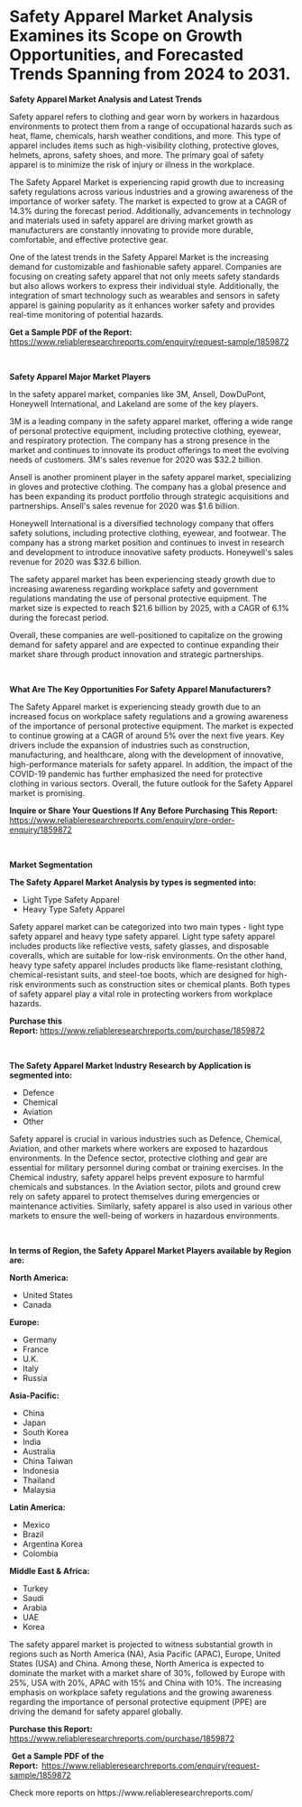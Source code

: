 <p><h1>Safety Apparel Market Analysis Examines its Scope on Growth Opportunities, and Forecasted Trends Spanning from 2024 to 2031.</h1></p><p><strong>Safety Apparel Market Analysis and Latest Trends</strong></p>
<p><p>Safety apparel refers to clothing and gear worn by workers in hazardous environments to protect them from a range of occupational hazards such as heat, flame, chemicals, harsh weather conditions, and more. This type of apparel includes items such as high-visibility clothing, protective gloves, helmets, aprons, safety shoes, and more. The primary goal of safety apparel is to minimize the risk of injury or illness in the workplace.</p><p>The Safety Apparel Market is experiencing rapid growth due to increasing safety regulations across various industries and a growing awareness of the importance of worker safety. The market is expected to grow at a CAGR of 14.3% during the forecast period. Additionally, advancements in technology and materials used in safety apparel are driving market growth as manufacturers are constantly innovating to provide more durable, comfortable, and effective protective gear.</p><p>One of the latest trends in the Safety Apparel Market is the increasing demand for customizable and fashionable safety apparel. Companies are focusing on creating safety apparel that not only meets safety standards but also allows workers to express their individual style. Additionally, the integration of smart technology such as wearables and sensors in safety apparel is gaining popularity as it enhances worker safety and provides real-time monitoring of potential hazards.</p></p>
<p><strong>Get a Sample PDF of the Report:&nbsp;</strong> <a href="https://www.reliableresearchreports.com/enquiry/request-sample/1859872">https://www.reliableresearchreports.com/enquiry/request-sample/1859872</a></p>
<p>&nbsp;</p>
<p><strong>Safety Apparel Major Market Players</strong></p>
<p><p>In the safety apparel market, companies like 3M, Ansell, DowDuPont, Honeywell International, and Lakeland are some of the key players. </p><p>3M is a leading company in the safety apparel market, offering a wide range of personal protective equipment, including protective clothing, eyewear, and respiratory protection. The company has a strong presence in the market and continues to innovate its product offerings to meet the evolving needs of customers. 3M's sales revenue for 2020 was $32.2 billion.</p><p>Ansell is another prominent player in the safety apparel market, specializing in gloves and protective clothing. The company has a global presence and has been expanding its product portfolio through strategic acquisitions and partnerships. Ansell's sales revenue for 2020 was $1.6 billion.</p><p>Honeywell International is a diversified technology company that offers safety solutions, including protective clothing, eyewear, and footwear. The company has a strong market position and continues to invest in research and development to introduce innovative safety products. Honeywell's sales revenue for 2020 was $32.6 billion.</p><p>The safety apparel market has been experiencing steady growth due to increasing awareness regarding workplace safety and government regulations mandating the use of personal protective equipment. The market size is expected to reach $21.6 billion by 2025, with a CAGR of 6.1% during the forecast period.</p><p>Overall, these companies are well-positioned to capitalize on the growing demand for safety apparel and are expected to continue expanding their market share through product innovation and strategic partnerships.</p></p>
<p>&nbsp;</p>
<p><strong>What Are The Key Opportunities For Safety Apparel Manufacturers?</strong></p>
<p><p>The Safety Apparel market is experiencing steady growth due to an increased focus on workplace safety regulations and a growing awareness of the importance of personal protective equipment. The market is expected to continue growing at a CAGR of around 5% over the next five years. Key drivers include the expansion of industries such as construction, manufacturing, and healthcare, along with the development of innovative, high-performance materials for safety apparel. In addition, the impact of the COVID-19 pandemic has further emphasized the need for protective clothing in various sectors. Overall, the future outlook for the Safety Apparel market is promising.</p></p>
<p><strong>Inquire or Share Your Questions If Any Before Purchasing This Report:</strong> <a href="https://www.reliableresearchreports.com/enquiry/pre-order-enquiry/1859872">https://www.reliableresearchreports.com/enquiry/pre-order-enquiry/1859872</a></p>
<p>&nbsp;</p>
<p><strong>Market Segmentation</strong></p>
<p><strong>The Safety Apparel Market Analysis by types is segmented into:</strong></p>
<p><ul><li>Light Type Safety Apparel</li><li>Heavy Type Safety Apparel</li></ul></p>
<p><p>Safety apparel market can be categorized into two main types - light type safety apparel and heavy type safety apparel. Light type safety apparel includes products like reflective vests, safety glasses, and disposable coveralls, which are suitable for low-risk environments. On the other hand, heavy type safety apparel includes products like flame-resistant clothing, chemical-resistant suits, and steel-toe boots, which are designed for high-risk environments such as construction sites or chemical plants. Both types of safety apparel play a vital role in protecting workers from workplace hazards.</p></p>
<p><strong>Purchase this Report:&nbsp;</strong><a href="https://www.reliableresearchreports.com/purchase/1859872">https://www.reliableresearchreports.com/purchase/1859872</a></p>
<p>&nbsp;</p>
<p><strong>The Safety Apparel Market Industry Research by Application is segmented into:</strong></p>
<p><ul><li>Defence</li><li>Chemical</li><li>Aviation</li><li>Other</li></ul></p>
<p><p>Safety apparel is crucial in various industries such as Defence, Chemical, Aviation, and other markets where workers are exposed to hazardous environments. In the Defence sector, protective clothing and gear are essential for military personnel during combat or training exercises. In the Chemical industry, safety apparel helps prevent exposure to harmful chemicals and substances. In the Aviation sector, pilots and ground crew rely on safety apparel to protect themselves during emergencies or maintenance activities. Similarly, safety apparel is also used in various other markets to ensure the well-being of workers in hazardous environments.</p></p>
<p>&nbsp;</p>
<p><strong>In terms of Region, the Safety Apparel Market Players available by Region are:</strong></p>
<p>
    <p> <strong> North America: </strong>
        <ul>
            <li>United States</li>
            <li>Canada</li>
        </ul>
        </p> 
    <p> <strong> Europe: </strong>
        <ul>
            <li>Germany</li>
            <li>France</li>
            <li>U.K.</li>
            <li>Italy</li>
            <li>Russia</li>
        </ul>
        </p> 
    <p> <strong> Asia-Pacific: </strong>
        <ul>
            <li>China</li>
            <li>Japan</li>
            <li>South Korea</li>
            <li>India</li>
            <li>Australia</li>
            <li>China Taiwan</li>
            <li>Indonesia</li>
            <li>Thailand</li>
            <li>Malaysia</li>
        </ul>
        </p> 
    <p> <strong> Latin America: </strong>
        <ul>
            <li>Mexico</li>
            <li>Brazil</li>
            <li>Argentina Korea</li>
            <li>Colombia</li>
        </ul>
        </p> 
    <p> <strong> Middle East & Africa: </strong>
        <ul>
            <li>Turkey</li>
            <li>Saudi</li>
            <li>Arabia</li>
            <li>UAE</li>
            <li>Korea</li>
        </ul>
    </p>
    </p>
<p><p>The safety apparel market is projected to witness substantial growth in regions such as North America (NA), Asia Pacific (APAC), Europe, United States (USA) and China. Among these, North America is expected to dominate the market with a market share of 30%, followed by Europe with 25%, USA with 20%, APAC with 15% and China with 10%. The increasing emphasis on workplace safety regulations and the growing awareness regarding the importance of personal protective equipment (PPE) are driving the demand for safety apparel globally.</p></p>
<p><strong>Purchase this Report: </strong><a href="https://www.reliableresearchreports.com/purchase/1859872">https://www.reliableresearchreports.com/purchase/1859872</a></p>
<p>&nbsp;<strong>Get a Sample PDF of the Report:&nbsp;&nbsp;</strong><a href="https://www.reliableresearchreports.com/enquiry/request-sample/1859872">https://www.reliableresearchreports.com/enquiry/request-sample/1859872</a></p>
<p><strong></strong></p>
<p>Check more reports on https://www.reliableresearchreports.com/</p>